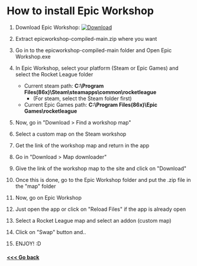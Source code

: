 # How to install Epic Workshop

1. Download Epic Workshop: [![Download](https://img.shields.io/badge/Download-blue?style=flat-square)](https://github.com/Naaikho/epicworkshop-compiled/archive/main.zip)

1. Extract epicworkshop-compiled-main.zip where you want
1. Go in to the epicworkshop-compiled-main folder and Open Epic Workshop.exe

1. In Epic Workshop, select your platform (Steam or Epic Games) and select the Rocket League folder
    - Current steam path: **C:\Program Files(86x)\Steam\steamapps\common\rocketleague**
        - (For steam, select the Steam folder first)
    - Current Epic Games path: **C:\Program Files(86x)\Epic Games\rocketleague**

1. Now, go in "Download > Find a workshop map"
1. Select a custom map on the Steam workshop
1. Get the link of the workshop map and return in the app
1. Go in "Download > Map downloader"
1. Give the link of the workshop map to the site and click on "Download"

1. Once this is done, go to the Epic Workshop folder and put the .zip file in the "map" folder

1. Now, go on Epic Workshop
1. Just open the app or click on "Reload Files" if the app is already open
1. Select a Rocket League map and select an addon (custom map)
1. Click on "Swap" button and..
1. ENJOY! :D

#### [<<< Go back](https://github.com/Naaikho/epicworkshop)
